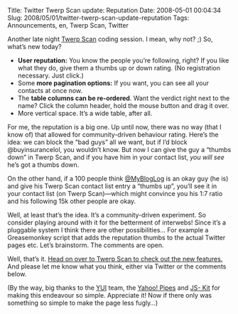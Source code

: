 Title: Twitter Twerp Scan update: Reputation
Date: 2008-05-01 00:04:34
Slug: 2008/05/01/twitter-twerp-scan-update-reputation
Tags: Announcements, en, Twerp Scan, Twitter


Another late night [Twerp Scan][1] coding session. I mean, why not? ;) So,
what’s new today?

  * **User reputation:** You know the people you’re following, right? If you like what they do, give them a thumbs up or down rating. (No registration necessary. Just click.)
  * Some **more pagination options:** If you want, you can see all your contacts at once now.
  * The **table columns can be re-ordered**. Want the verdict right next to the name? Click the column header, hold the mouse button and drag it over.
  * More vertical space. It’s a wide table, after all.

For me, the reputation is a big one. Up until now, there was no way (that I
know of) that allowed for community-driven behaviour rating. Here’s the idea:
we can block the “bad guys” all we want, but if I’d block @buyinsurancelol,
you wouldn’t know. But now I can give the guy a “thumbs down” in Twerp Scan,
and if you have him in your contact list, _you will see_ he’s got a thumbs
down.

On the other hand, if a 100 people think [@MyBlogLog][2] is an okay guy (he
is) and give his Twerp Scan contact list entry a “thumbs up”, you’ll see it in
your contact list (on Twerp Scan)—which might convince you his 1:7 ratio and
his following 15k other people are okay.

Well, at least that’s the idea. It’s a community-driven experiment. So
consider playing around with it for the betterment of interwebs! Since it’s a
pluggable system I think there are other possibilities… For example a
Greasemonkey script that adds the reputation thumbs to the actual Twitter
pages etc. Let’s brainstorm. The comments are open.

Well, that’s it. [Head on over to Twerp Scan to check out the new
features.][1] And please let me know what you think, either via Twitter or the
comments below.

(By the way, big thanks to the [YUI][3] team, the [Yahoo! Pipes][4] and [JS-
Kit][5] for making this endeavour so simple. Appreciate it! Now if there only
was something so simple to make the page less fugly…)

   [1]: http://twerpscan.com/
   [2]: http://twitter.com/mybloglog
   [3]: http://developer.yahoo.com/yui/
   [4]: http://pipes.yahoo.com/
   [5]: http://js-kit.com

